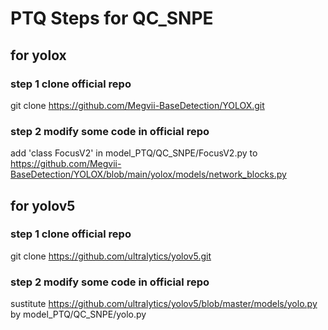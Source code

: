 # PTQ Steps for QC_SNPE

## for yolox
### step 1 clone official repo
git clone https://github.com/Megvii-BaseDetection/YOLOX.git
### step 2 modify some code in official repo
  add 'class FocusV2' in model_PTQ/QC_SNPE/FocusV2.py to https://github.com/Megvii-BaseDetection/YOLOX/blob/main/yolox/models/network_blocks.py


## for yolov5
### step 1 clone official repo
git clone https://github.com/ultralytics/yolov5.git
### step 2 modify some code in official repo
sustitute https://github.com/ultralytics/yolov5/blob/master/models/yolo.py by model_PTQ/QC_SNPE/yolo.py
